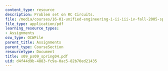 ```yaml
---
content_type: resource
description: Problem set on RC Circuits.
file: /media/courses/16-01-unified-engineering-i-ii-iii-iv-fall-2005-spring-2006/d4f44d9b4883fc9a0ac582b70ed21435_s09_ps09_spring04.pdf
file_type: application/pdf
learning_resource_types:
- Assignments
ocw_type: OCWFile
parent_title: Assignments
parent_type: CourseSection
resourcetype: Document
title: s09_ps09_spring04.pdf
uid: d4f44d9b-4883-fc9a-0ac5-82b70ed21435
---
```

